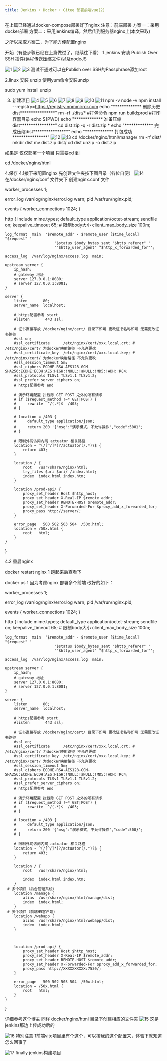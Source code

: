 ```yaml
---
title: Jenkins + Docker + Gitee 部署前端vue(2)
---
```


在上篇已经通过docker-compose部署好了nginx
注意：前端部署
方案一：采用docker部署
方案二：采用jenkins编译，然后传到服务器nginx上(本文采取)

之所以采取方案二，为了能方便配置nginx

开始（有些步骤已经在上篇做过了，继续往下看）
1.jenkins 安装 Publish Over SSH 插件(远程传送压缩文件)以及nodeJS

![1](/images/DockerAndJiteeAndVue/1.png)
![2](/images/DockerAndJiteeAndVue/2.png)
![3](/images/DockerAndJiteeAndVue/3.png)
测试不通过可以在Publish over SSH的Passphrase添加root

2.linux 安装 unzip
使用yum命令安装unzip

sudo yum install unzip

3. 新建项目
![4](/images/DockerAndJiteeAndVue/4.png)
![5](/images/DockerAndJiteeAndVue/5.png)
![6](/images/DockerAndJiteeAndVue/6.png)
![7](/images/DockerAndJiteeAndVue/7.png)
![8](/images/DockerAndJiteeAndVue/8.png)
![9](/images/DockerAndJiteeAndVue/9.png)
![10](/images/DockerAndJiteeAndVue/10.png)
![11](/images/DockerAndJiteeAndVue/11.png)
npm -v
node -v
npm install --registry=https://registry.npmmirror.com
echo "************* 删除历史dist****************"
rm -rf ./dist/* 
#打包命令
npm run build:prod
#打印容器目录
echo ${PWD}
echo "************* 准备压缩dist****************"
cd dist
zip -q -r dist.zip *
echo "************* 完成压缩dist****************"
echo "************* 打包成功****************"
![12](/images/DockerAndJiteeAndVue/12.png)
![13](/images/DockerAndJiteeAndVue/13.png)
cd /docker/nginx/html/manage/
rm -rf dist/
mkdir dist
mv dist.zip dist/
cd dist
unzip -o dist.zip

如果是 仅仅部署一个项目 只需要cd 到

cd /docker/nginx/html

4.保存
4.1接下来配置nginx
先创建文件夹按下图目录（各位自便）
![14](/images/DockerAndJiteeAndVue/14.png)
在/docker/nginx/conf 文件夹下 创建nginx.conf 文件

worker_processes  1;

error_log  /var/log/nginx/error.log warn;
pid        /var/run/nginx.pid;

events {
    worker_connections  1024;
}

http {
    include       mime.types;
    default_type  application/octet-stream;
    sendfile        on;
    keepalive_timeout  65;
    # 限制body大小
    client_max_body_size 100m;

    log_format  main  '$remote_addr - $remote_user [$time_local] "$request" '
                          '$status $body_bytes_sent "$http_referer" '
                          '"$http_user_agent" "$http_x_forwarded_for"';

    access_log  /var/log/nginx/access.log  main;

    upstream server {
        ip_hash;
        # gateway 地址
        server 127.0.0.1:8080;
        # server 127.0.0.1:8081;
    }

    server {
        listen       80;
        server_name  localhost;

        # https配置参考 start
        #listen       443 ssl;

        # 证书直接存放 /docker/nginx/cert/ 目录下即可 更改证书名称即可 无需更改证书路径
        #ssl on;
        #ssl_certificate      /etc/nginx/cert/xxx.local.crt; # /etc/nginx/cert/ 为docker映射路径 不允许更改
        #ssl_certificate_key  /etc/nginx/cert/xxx.local.key; # /etc/nginx/cert/ 为docker映射路径 不允许更改
        #ssl_session_timeout 5m;
        #ssl_ciphers ECDHE-RSA-AES128-GCM-SHA256:ECDHE:ECDH:AES:HIGH:!NULL:!aNULL:!MD5:!ADH:!RC4;
        #ssl_protocols TLSv1 TLSv1.1 TLSv1.2;
        #ssl_prefer_server_ciphers on;
        # https配置参考 end

        # 演示环境配置 拦截除 GET POST 之外的所有请求
        # if ($request_method !~* GET|POST) {
        #     rewrite  ^/(.*)$  /403;
        # }

        # location = /403 {
        #     default_type application/json;
        #     return 200 '{"msg":"演示模式，不允许操作","code":500}';
        # }

        # 限制外网访问内网 actuator 相关路径
        location ~ ^(/[^/]*)?/actuator(/.*)?$ {
            return 403;
        }

        location / {
            root   /usr/share/nginx/html;
            try_files $uri $uri/ /index.html;
            index  index.html index.htm;
        }

        location /prod-api/ {
            proxy_set_header Host $http_host;
            proxy_set_header X-Real-IP $remote_addr;
            proxy_set_header REMOTE-HOST $remote_addr;
            proxy_set_header X-Forwarded-For $proxy_add_x_forwarded_for;
            proxy_pass http://server/;
        }

        error_page   500 502 503 504  /50x.html;
        location = /50x.html {
            root   html;
        }
    }
}

4.2 重启nginx

docker restart nginx
1
跑起来后查看下

docker ps
1
因为考虑nginx 部署多个前端 改好的如下：

worker_processes  1;

error_log  /var/log/nginx/error.log warn;
pid        /var/run/nginx.pid;

events {
    worker_connections  1024;
}

http {
    include       mime.types;
    default_type  application/octet-stream;
    sendfile        on;
    keepalive_timeout  65;
    # 限制body大小
    client_max_body_size 100m;

    log_format  main  '$remote_addr - $remote_user [$time_local] "$request" '
                          '$status $body_bytes_sent "$http_referer" '
                          '"$http_user_agent" "$http_x_forwarded_for"';

    access_log  /var/log/nginx/access.log  main;

    upstream server {
        ip_hash;
        # gateway 地址
        server 127.0.0.1:8080;
        # server 127.0.0.1:8081;
    }

    server {
        listen       80;
        server_name  localhost;

        # https配置参考 start
        #listen       443 ssl;

        # 证书直接存放 /docker/nginx/cert/ 目录下即可 更改证书名称即可 无需更改证书路径
        #ssl on;
        #ssl_certificate      /etc/nginx/cert/xxx.local.crt; # /etc/nginx/cert/ 为docker映射路径 不允许更改
        #ssl_certificate_key  /etc/nginx/cert/xxx.local.key; # /etc/nginx/cert/ 为docker映射路径 不允许更改
        #ssl_session_timeout 5m;
        #ssl_ciphers ECDHE-RSA-AES128-GCM-SHA256:ECDHE:ECDH:AES:HIGH:!NULL:!aNULL:!MD5:!ADH:!RC4;
        #ssl_protocols TLSv1 TLSv1.1 TLSv1.2;
        #ssl_prefer_server_ciphers on;
        # https配置参考 end

        # 演示环境配置 拦截除 GET POST 之外的所有请求
        # if ($request_method !~* GET|POST) {
        #     rewrite  ^/(.*)$  /403;
        # }

        # location = /403 {
        #     default_type application/json;
        #     return 200 '{"msg":"演示模式，不允许操作","code":500}';
        # }

        # 限制外网访问内网 actuator 相关路径
        location ~ ^(/[^/]*)?/actuator(/.*)?$ {
            return 403;
        }

        location / {
            root   /usr/share/nginx/html;
      
            index  index.html index.htm;
        }
     # 多个项目（后台管理系统）
        location /manage {
            alias  /usr/share/nginx/html/manage/dist;
            index  index.html;
        }
     # 多个项目（前端H5客户端）
        location /webapp {
            alias  /usr/share/nginx/html/webapp/dist;
            index  index.html;
        }

       

        location /prod-api/ {
            proxy_set_header Host $http_host;
            proxy_set_header X-Real-IP $remote_addr;
            proxy_set_header REMOTE-HOST $remote_addr;
            proxy_set_header X-Forwarded-For $proxy_add_x_forwarded_for;
            proxy_pass http://XXXXXXXXXX:7530/;
        }

        error_page   500 502 503 504  /50x.html;
        location = /50x.html {
            root   html;
        }
    }
}

详细参考这个博主
同样 docker/nginx/html 目录下创建相应的文件夹
![15](/images/DockerAndJiteeAndVue/15.png)
这是jenkins那边上传成功后的

![16](/images/DockerAndJiteeAndVue/16.png)
特别注意 1前端vite项目里有个这个，可以按我的这个配置来，体验下就知道怎么回事了

![17](/images/DockerAndJiteeAndVue/17.png)
finally
jenkins构建项目